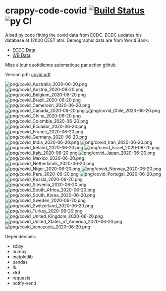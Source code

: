 # crappy-code-covid [![Build Status](https://cloud.drone.io/api/badges/a-lemonnier/crappy-code-covid/status.svg)](https://cloud.drone.io/a-lemonnier/crappy-code-covid) ![py CI](https://github.com/a-lemonnier/crappy-code-covid/workflows/py%20CI/badge.svg)
 
A bad py code fitting the covid data from ECDC. ECDC updates his database at 12h00 CEST atm. Demographic data are from World Bank.
 
- [ECDC Data](https://www.ecdc.europa.eu/en/publications-data/download-todays-data-geographic-distribution-covid-19-cases-worldwide)
- [WB Data](https://data.worldbank.org/indicator/sp.pop.totl)
 
 
Mise à jour quotidienne automatique par action github.
 
Version pdf: [covid.pdf](https://github.com/a-lemonnier/crappy-code-covid/raw/master/covid.pdf)
 
![png/covid_Australia_2020-06-20.png](png/covid_Australia_2020-06-20.png)
![png/covid_Austria_2020-06-20.png](png/covid_Austria_2020-06-20.png)
![png/covid_Belgium_2020-06-20.png](png/covid_Belgium_2020-06-20.png)
![png/covid_Brazil_2020-06-20.png](png/covid_Brazil_2020-06-20.png)
![png/covid_Cameroon_2020-06-20.png](png/covid_Cameroon_2020-06-20.png)
![png/covid_Canada_2020-06-20.png](png/covid_Canada_2020-06-20.png)
![png/covid_Chile_2020-06-20.png](png/covid_Chile_2020-06-20.png)
![png/covid_China_2020-06-20.png](png/covid_China_2020-06-20.png)
![png/covid_Colombia_2020-06-20.png](png/covid_Colombia_2020-06-20.png)
![png/covid_Ecuador_2020-06-20.png](png/covid_Ecuador_2020-06-20.png)
![png/covid_France_2020-06-20.png](png/covid_France_2020-06-20.png)
![png/covid_Germany_2020-06-20.png](png/covid_Germany_2020-06-20.png)
![png/covid_India_2020-06-20.png](png/covid_India_2020-06-20.png)
![png/covid_Iran_2020-06-20.png](png/covid_Iran_2020-06-20.png)
![png/covid_Ireland_2020-06-20.png](png/covid_Ireland_2020-06-20.png)
![png/covid_Israel_2020-06-20.png](png/covid_Israel_2020-06-20.png)
![png/covid_Italy_2020-06-20.png](png/covid_Italy_2020-06-20.png)
![png/covid_Japan_2020-06-20.png](png/covid_Japan_2020-06-20.png)
![png/covid_Mexico_2020-06-20.png](png/covid_Mexico_2020-06-20.png)
![png/covid_Netherlands_2020-06-20.png](png/covid_Netherlands_2020-06-20.png)
![png/covid_Niger_2020-06-20.png](png/covid_Niger_2020-06-20.png)
![png/covid_Norway_2020-06-20.png](png/covid_Norway_2020-06-20.png)
![png/covid_Peru_2020-06-20.png](png/covid_Peru_2020-06-20.png)
![png/covid_Portugal_2020-06-20.png](png/covid_Portugal_2020-06-20.png)
![png/covid_Russia_2020-06-20.png](png/covid_Russia_2020-06-20.png)
![png/covid_Slovenia_2020-06-20.png](png/covid_Slovenia_2020-06-20.png)
![png/covid_South_Africa_2020-06-20.png](png/covid_South_Africa_2020-06-20.png)
![png/covid_South_Korea_2020-06-20.png](png/covid_South_Korea_2020-06-20.png)
![png/covid_Sweden_2020-06-20.png](png/covid_Sweden_2020-06-20.png)
![png/covid_Switzerland_2020-06-20.png](png/covid_Switzerland_2020-06-20.png)
![png/covid_Turkey_2020-06-20.png](png/covid_Turkey_2020-06-20.png)
![png/covid_United_Kingdom_2020-06-20.png](png/covid_United_Kingdom_2020-06-20.png)
![png/covid_United_States_of_America_2020-06-20.png](png/covid_United_States_of_America_2020-06-20.png)
![png/covid_Venezuela_2020-06-20.png](png/covid_Venezuela_2020-06-20.png)
 
Dependencies:
- scipy
- numpy
- matplotlib
- pandas
- tk
- xlrd
- requests
- notify-send
